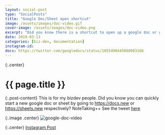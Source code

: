 ```yaml
---
layout: social-post
type: "SocialPosts"
title: "Google Doc/Sheet open shortcut"
image: /assets/images/doc-video.gif
cover-image: /assets/images/doc-video.png
excerpt: "Did you know there is a shortcut to open up a google doc or google sheet?"
date: 2019-03-13
categories: [biz-dev, documentation]
instagram-id: 
docs: https://twitter.com/googledocs/status/1055490445088903168
---
```

{:.center}
# {{ page.title }}


{:.post-content}
This is for my bizdev people. Did you know you can quickly 
start a new google doc or sheet by going to <a href="https://docs.new" target="_blank">https://docs.new</a> or 
<a href="https://sheets.new">https://sheets.new</a> respectively? NoteTaking++
See the tweet <a href="{{page.docs}}" target="_blank">here</a>

{:.image .center}
![google-doc-video]({{page.image}})

{:.center}
<a class="insta-link" href="https://www.instagram.com/p/{{page.instagram-id}}" target="_blank">Instagram Post</a>

